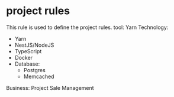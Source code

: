 # project rules

This rule is used to define the project rules.
tool: Yarn
Technology:

- Yarn
- NestJS/NodeJS
- TypeScript
- Docker
- Database:
  - Postgres
  - Memcached

Business: Project Sale Management
